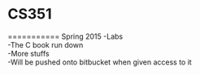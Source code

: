 # CS351
===========
Spring 2015
-Labs  
-The C book run down  
-More stuffs  
-Will be pushed onto bitbucket when given access to it  
